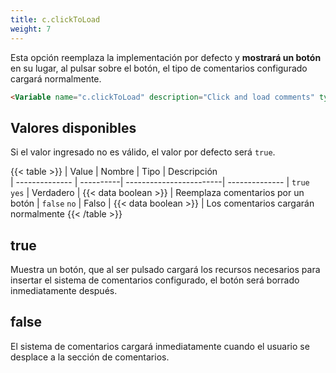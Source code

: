 ```yaml
---
title: c.clickToLoad 
weight: 7
---
```


Esta opción reemplaza la implementación por defecto y **mostrará un botón** en su lugar, al pulsar sobre el botón, el tipo de comentarios configurado cargará normalmente.

```html
<Variable name="c.clickToLoad" description="Click and load comments" type="string" value="false"/>
```

## Valores disponibles

Si el valor ingresado no es válido, el valor por defecto será `true`.

{{< table >}}
| Value          | Nombre    | Tipo                    | Descripción   
| -------------- | ----------| ------------------------| --------------
| `true` `yes`   | Verdadero | {{< data boolean >}}    | Reemplaza comentarios por un botón
| `false` `no`   | Falso     | {{< data boolean >}}    | Los comentarios cargarán normalmente
{{< /table >}}


## true

Muestra un botón, que al ser pulsado cargará los recursos necesarios para insertar el sistema de comentarios configurado, el botón será borrado inmediatamente después.

## false

El sistema de comentarios cargará inmediatamente cuando el usuario se desplace a la sección de comentarios.
